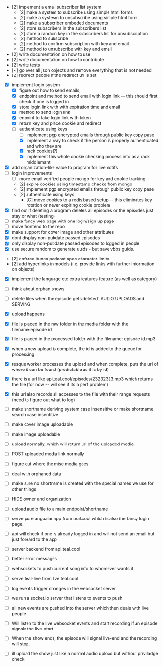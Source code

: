 - [2] implement a email subscriber list system
	- [2] make a system to subscribe using simple html forms
	- [2] make a systesm to unsubscribe using simple html form
	- [2] make a subscriber embeded documents
	- [2] store subscribers in the subscribers list
	- [2] store a random key in the subscribers list for unsubscription
	- [2] method to subscribe
	- [2] method to confirm subscription with key and email
	- [2] method to unsubscribe with key and email
- [2] write documentation on how to use
- [2] write documentation on how to contribute
- [2] write tests
- [~] go over all json objects and remove everything that is not needed
- [2] redirect people if the redirect url is set
- [x] implement login system
	- [x] figure out how to send emails, 
	- [x] endpoint and method to send email with login link -- this should first check if one is logged in
	- [x] store login link with with expiration time and email
	- [x] method to send login link
	- [x] enpoint to take login link with token
	- [x] return key and place cookie and redirect
  - [ ] authenticate using keys
	- [ ] implement pgp encrypted emails through public key copy pase
	- [x] implement a way to check if the person is properly authenticated and who they are
	- [x] rack cookies(?)
	- [x] implement this whole cookie checking process into as a rack middlemant 
- [x] add organization-like value to program for live notifs
- [ ] login improvements
	- [ ] move email verified people mongo for key and cookie tracking
	- [2] expire cookies using timestamp checks from mongo
	- [2] implement pgp encrypted emails through public key copy pase
  - [2] authenticate using keys
	- [C] move cookies to a redis based setup -- this eliminates key rotation or never expiring cookie problem
- [x] find out if deleting a program deletes all episodes or the episodes just stay or what (testing)
- [ ] make fancy web page with one login/sign up page 
- [ ] move frontend to the repo
- [x] make support for cover image and other attributes
- [x] dont display non-pubdate passed episodes
- [x] only display non-pubdate passed episodes to logged in people
- [x] use secure random to generate uuids - but save vbbs guids.
- [2] enforce itunes podcast spec character limits
- [2] add hyperlinks in models (i.e. provide links with further information on objects)
- [x] implement the language etc extra features feature (as well as category)
- [ ] think about orphan shows
- [ ] delete files when the episode gets deleted`
AUDIO UPLOADS and SERVING
- [x] upload happens
- [x] file is placed in the raw folder in the media folder with the filename:episode id
- [x] file is placed in the processed folder with the filename: episode id.mp3
- [x] when a new upload is complete, the id is added to the queue for processing
- [x] resque worker processes the upload and when complete, puts the url of where it can be found (predictable as it is by id)
- [x] there is a url like api.teal.cool/episodes/23232323.mp3 which returns the file (for now --  will see if its a perf problem)
- [x] this url also records all accesses to the file with their range requests (need to figure out what to log)
- [ ] make shortname deriving system case insensitive or make shortname search case insentitive

- [ ] make cover image uploadable
- [ ] make image uploadable
- [ ] upload normally, which will return url of the uploaded media
- [ ] POST uploaded media link normally
- [ ] figure out where the misc media goes
- [ ] deal with orphaned data
- [ ] make sure no shortname is created with the special names we use for other things
- [ ] HIDE owner and organization
- [ ] upload audio file to a main endpoint/shortname

- [ ] serve pure angualar app from teal.cool which is also the fancy login page.
- [ ] api will check if one is already logged in and will not send an email but just foreard to the app
- [ ] server backend from api.teal.cool

- [ ] better error messages

- [ ] websockets to push current song info to whomever wants it
- [ ] serve teal-live from live.teal.cool
- [ ] log events trigger changes in the websocket server
- [ ] we run a socket.io server that listens to events to push
- [ ] all new events are pushed into the server which then deals with live people
- [ ] Will listen to the live websocket events and start recording if an episode signals the live-start
- [ ] When the show ends, the episode will signal live-end and the recording will stop.
- [ ] ill upload the show just like a normal audio upload but without priviladge check



